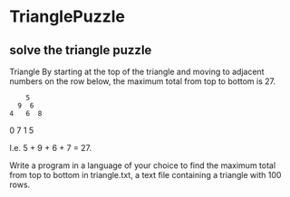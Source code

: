 # TrianglePuzzle
solve the triangle puzzle
--
Triangle
By starting at the top of the triangle and moving to adjacent numbers on the row below, the maximum total from top to bottom is 27.

        5
      9  6
    4   6  8
  0   7  1   5

I.e. 5 + 9 + 6 + 7 = 27.

Write a program in a language of your choice to find the maximum total from top to bottom in triangle.txt, a text file containing a triangle with 100 rows. 
